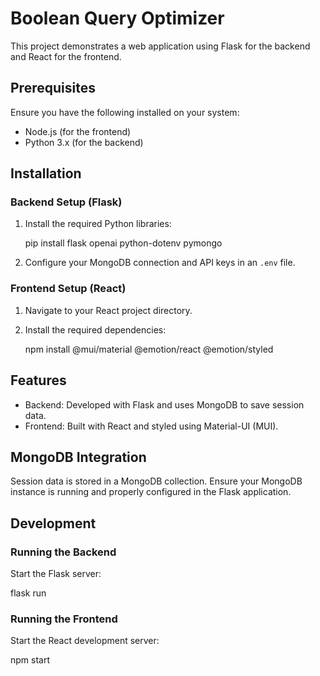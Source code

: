 # Boolean Query Optimizer

This project demonstrates a web application using Flask for the backend and React for the frontend.

## Prerequisites

Ensure you have the following installed on your system:

- Node.js (for the frontend)
- Python 3.x (for the backend)

## Installation

### Backend Setup (Flask)

1. Install the required Python libraries:

   pip install flask openai python-dotenv pymongo

2. Configure your MongoDB connection and API keys in an `.env` file.

### Frontend Setup (React)

1. Navigate to your React project directory.
2. Install the required dependencies:

   npm install @mui/material @emotion/react @emotion/styled

## Features

- Backend: Developed with Flask and uses MongoDB to save session data.
- Frontend: Built with React and styled using Material-UI (MUI).

## MongoDB Integration

Session data is stored in a MongoDB collection. Ensure your MongoDB instance is running and properly configured in the Flask application.

## Development

### Running the Backend

Start the Flask server:

flask run

### Running the Frontend

Start the React development server:

npm start

